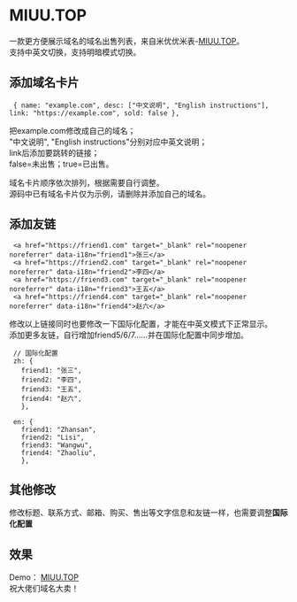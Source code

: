 # MIUU.TOP
一款更方便展示域名的域名出售列表，来自米优优米表-[MIUU.TOP](https://miuu.top)。  
支持中英文切换，支持明暗模式切换。

## 添加域名卡片
```
 { name: "example.com", desc: ["中文说明", "English instructions"], link: "https://example.com", sold: false },
```
 把example.com修改成自己的域名；   
 "中文说明", "English instructions"分别对应中英文说明；  
 link后添加要跳转的链接；    
 false=未出售；true=已出售。   

 域名卡片顺序依次排列，根据需要自行调整。   
 源码中已有域名卡片仅为示例，请删除并添加自己的域名。

## 添加友链
```
 <a href="https://friend1.com" target="_blank" rel="noopener noreferrer" data-i18n="friend1">张三</a>
 <a href="https://friend2.com" target="_blank" rel="noopener noreferrer" data-i18n="friend2">李四</a>
 <a href="https://friend3.com" target="_blank" rel="noopener noreferrer" data-i18n="friend3">王五</a>
 <a href="https://friend4.com" target="_blank" rel="noopener noreferrer" data-i18n="friend4">赵六</a>
```
修改以上链接同时也要修改一下国际化配置，才能在中英文模式下正常显示。   
添加更多友链，自行增加friend5/6/7……并在国际化配置中同步增加。
```
 // 国际化配置
 zh: {
   friend1: "张三",
   friend2: "李四",
   friend3: "王五",
   friend4: "赵六",
   },

 en: {
   friend1: "Zhansan",
   friend2: "Lisi",
   friend3: "Wangwu",
   friend4: "Zhaoliu",
   },
```

## 其他修改
修改标题、联系方式、邮箱、购买、售出等文字信息和友链一样，也需要调整**国际化配置**

## 效果
Demo： [MIUU.TOP](https://miuu.top)   
祝大佬们域名大卖！
